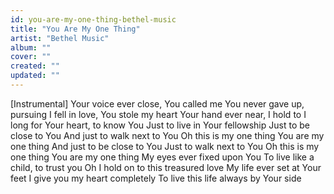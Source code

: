 ```yaml
---
id: you-are-my-one-thing-bethel-music
title: "You Are My One Thing"
artist: "Bethel Music"
album: ""
cover: ""
created: ""
updated: ""
---
```


[Instrumental]
Your voice ever close, You called me
You never gave up, pursuing
I fell in love, You stole my heart
Your hand ever near, I hold to
I long for Your heart, to know You
Just to live in Your fellowship
Just to be close to You
And just to walk next to You
Oh this is my one thing
You are my one thing
And just to be close to You
Just to walk next to You
Oh this is my one thing
You are my one thing
My eyes ever fixed upon You
To live like a child, to trust you
Oh I hold on to this treasured love
My life ever set at Your feet
I give you my heart completely
To live this life always by Your side